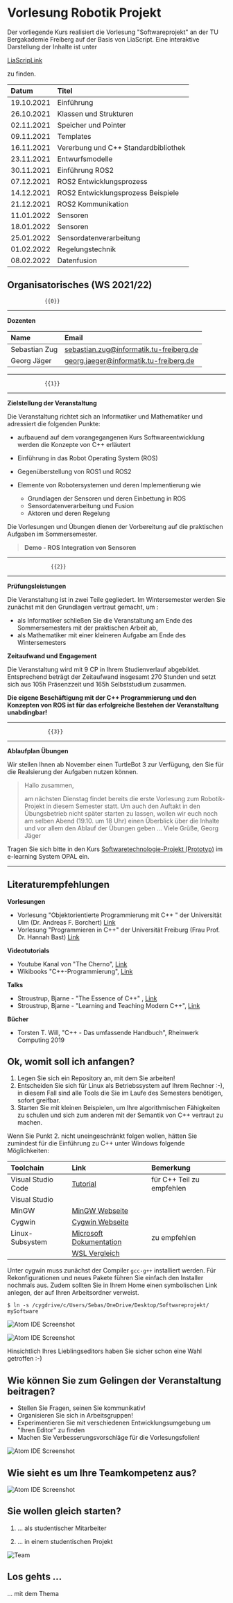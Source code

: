 <!--

author:   Sebastian Zug & Georg Jäger
email:    sebastian.zug@informatik.tu-freiberg.de & Georg.Jaeger@informatik.tu-freiberg.de
version:  0.0.1
language: de
narrator: Deutsch Female

import: https://raw.githubusercontent.com/LiaTemplates/Rextester/master/README.md

-->

# Vorlesung Robotik Projekt

Der vorliegende Kurs realisiert die Vorlesung "Softwareprojekt" an der TU Bergakademie
Freiberg auf der Basis von LiaScript. Eine interaktive Darstellung der Inhalte ist unter

[LiaScripLink](https://liascript.github.io/course/?https://raw.githubusercontent.com/SebastianZug/SoftwareprojektRobotik/master/README.md#1)

zu finden.

| Datum      | Titel                                |
|:---------- |:------------------------------------ |
| 19.10.2021 | Einführung                           |
| 26.10.2021 | Klassen und Strukturen               |
| 02.11.2021 | Speicher und Pointer                 |
| 09.11.2021 | Templates                            |
| 16.11.2021 | Vererbung und C++ Standardbibliothek |
| 23.11.2021 | Entwurfsmodelle                      |
| 30.11.2021 | Einführung ROS2                      |
| 07.12.2021 | ROS2 Entwicklungsprozess             |
| 14.12.2021 | ROS2 Entwicklungsprozess Beispiele   |
| 21.12.2021 | ROS2 Kommunikation                   |
| 11.01.2022 | Sensoren                             |
| 18.01.2022 | Sensoren                             |
| 25.01.2022 | Sensordatenverarbeitung              |
| 01.02.2022 | Regelungstechnik                     |
| 08.02.2022 | Datenfusion                          |

## Organisatorisches (WS 2021/22)

                {{0}}
********************************************************************************

**Dozenten**

| Name          | Email                                   |
|:--------------|:----------------------------------------|
| Sebastian Zug | sebastian.zug@informatik.tu-freiberg.de |
| Georg Jäger   | georg.jaeger@informatik.tu-freiberg.de  |


********************************************************************************

                {{1}}
********************************************************************************

**Zielstellung der Veranstaltung**

Die
Veranstaltung richtet sich an Informatiker und Mathematiker und adressiert die folgenden Punkte:

+ aufbauend auf dem vorangegangenen Kurs Softwareentwicklung werden die Konzepte von C++ erläutert
+ Einführung in das Robot Operating System (ROS)
+ Gegenüberstellung von ROS1 und ROS2
+ Elemente von Robotersystemen und deren Implementierung wie

  + Grundlagen der Sensoren und deren Einbettung in ROS
  + Sensordatenverarbeitung und Fusion
  + Aktoren und deren Regelung

Die Vorlesungen und Übungen dienen der Vorbereitung auf die praktischen Aufgaben im Sommersemester.

> **Demo - ROS Integration von Sensoren**

********************************************************************************

                  {{2}}
********************************************************************************

**Prüfungsleistungen**

Die Veranstaltung ist in zwei Teile gegliedert. Im Wintersemester werden Sie
zunächst mit den Grundlagen vertraut gemacht, um :

* als Informatiker schließen Sie die Veranstaltung am Ende des Sommersemesters mit der praktischen Arbeit ab,
* als Mathematiker mit einer kleineren Aufgabe am Ende des Wintersemesters

**Zeitaufwand und Engagement**

Die Veranstaltung wird mit 9 CP in Ihrem Studienverlauf abgebildet. Entsprechend beträgt der Zeitaufwand insgesamt 270 Stunden und setzt sich aus 105h Präsenzzeit und 165h Selbststudium zusammen.

**Die eigene Beschäftigung mit der C++ Programmierung und den Konzepten von ROS ist für das erfolgreiche Bestehen der Veranstaltung unabdingbar!**

********************************************************************************

                 {{3}}
********************************************************************************

**Ablaufplan Übungen**

Wir stellen Ihnen ab November einen TurtleBot 3 zur Verfügung, den Sie für die Realsierung der Aufgaben nutzen können.

> Hallo zusammen,
>
> am nächsten Dienstag findet bereits die erste Vorlesung zum Robotik-Projekt in diesem Semester statt. Um auch den Auftakt in den  Übungsbetrieb nicht später starten zu lassen, wollen wir euch noch am selben Abend (19.10. um 18 Uhr) einen Überblick über die Inhalte und vor allem den Ablauf der Übungen geben ...
> Viele Grüße,
> Georg Jäger

Tragen Sie sich bitte in den Kurs [Softwaretechnologie-Projekt (Prototyp)](https://bildungsportal.sachsen.de/opal/auth/RepositoryEntry/18593513489/CourseNode/98504809493283) im e-learning System OPAL ein.

********************************************************************************

## Literaturempfehlungen

**Vorlesungen**

+ Vorlesung "Objektorientierte Programmierung mit C++ " der Universität Ulm (Dr. Andreas F. Borchert) [Link](https://www.uni-ulm.de/mawi/mawi-numerik/lehrenumerik/vergangene-semester/sommersemester-2018/vorlesung-objektorientierte-programmierung-mit-c/)
+ Vorlesung "Programmieren in C++" der Universität Freiburg (Frau Prof. Dr. Hannah Bast) [Link](https://ad-wiki.informatik.uni-freiburg.de/teaching/ProgrammierenCplusplusSS2018)

**Videotutorials**

+ Youtube Kanal von "The Cherno", [Link](https://www.youtube.com/playlist?list=PLlrATfBNZ98dudnM48yfGUldqGD0S4FFb)
+ Wikibooks "C++-Programmierung", [Link](https://de.wikibooks.org/wiki/C%2B%2B-Programmierung/_Inhaltsverzeichnis)

**Talks**

+ Stroustrup, Bjarne - "The Essence of C++" , [Link](https://www.youtube.com/watch?v=86xWVb4XIyE)
+ Stroustrup, Bjarne - "Learning and Teaching Modern C++", [Link](https://www.youtube.com/watch?v=fX2W3nNjJIo)

**Bücher**

+ Torsten T. Will, "C++ - Das umfassende Handbuch", Rheinwerk Computing 2019

## Ok, womit soll ich anfangen?

1. Legen Sie sich ein Repository an, mit dem Sie arbeiten!
2. Entscheiden Sie sich für Linux als Betriebssystem auf Ihrem Rechner :-), in diesem Fall sind alle Tools die Sie im Laufe des Semesters benötigen, sofort greifbar.
3. Starten Sie mit kleinen Beispielen, um Ihre algorithmischen Fähigkeiten zu schulen und sich zum anderen mit der Semantik von C++ vertraut zu machen.

Wenn Sie Punkt 2. nicht uneingeschränkt folgen wollen, hätten Sie zumindest für die Einführung zu C++ unter Windows folgende Möglichkeiten:

| Toolchain          | Link                                                                                  | Bemerkung                 |
|:------------------ |:------------------------------------------------------------------------------------- |:------------------------- |
| Visual Studio Code | [Tutorial](https://code.visualstudio.com/docs/languages/cpp)                          | für C++ Teil zu empfehlen |
| Visual Studio      |                                                                                       |                           |
| MinGW              | [MinGW Webseite](http://www.mingw.org/)                                               |                           |
| Cygwin             | [Cygwin Webseite](https://cygwin.com/)                                                |                           |
| Linux-Subsystem    | [Microsoft Dokumentation](https://docs.microsoft.com/de-de/windows/wsl/install-win10) | zu empfehlen              |
|                    | [WSL Vergleich](https://docs.microsoft.com/de-de/windows/wsl/install-win10)           |                           |

Unter cygwin muss zunächst der Compiler `gcc-g++` installiert werden. Für Rekonfigurationen und neues Pakete führen Sie einfach den Installer nochmals aus. Zudem sollten Sie in Ihrem Home einen symbolischen Link anlegen, der auf Ihren Arbeitsordner verweist.

```
$ ln -s /cygdrive/c/Users/Sebas/OneDrive/Desktop/Softwareprojekt/ mySoftware
```

![Atom IDE Screenshot](./image/00_Einfuehrung/CygwinConfiguration.png)<!-- width="100%" -->

![Atom IDE Screenshot](./image/00_Einfuehrung/ScreenshotCygwinConfiguration.png)<!-- width="100%" -->


Hinsichtlich Ihres Lieblingseditors haben Sie sicher schon eine Wahl getroffen :-)

## Wie können Sie zum Gelingen der Veranstaltung beitragen?

* Stellen Sie Fragen, seinen Sie kommunikativ!
* Organisieren Sie sich in Arbeitsgruppen!
* Experimentieren Sie mit verschiedenen Entwicklungsumgebung um "Ihren Editor" zu finden
* Machen Sie Verbesserungsvorschläge für die Vorlesungsfolien!

![Atom IDE Screenshot](./image/00_Einfuehrung/LiaScriptAtomScreenShot.png)<!-- width="100%" -->

## Wie sieht es um Ihre Teamkompetenz aus?

![Atom IDE Screenshot](./image/00_Einfuehrung/Vergleich_Team_Aktivitaeten.jpeg)<!-- width="70%" -->

## Sie wollen gleich starten?

1. ... als studentischer Mitarbeiter

2. ... in einem studentischen Projekt

![Team](./image/00_Einfuehrung/TUFbots.png)<!-- width="100%" -->

## Los gehts ...

... mit dem Thema
